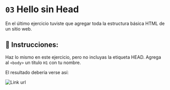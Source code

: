 # `03` Hello sin Head

En el último ejercicio tuviste que agregar toda la estructura básica HTML de un sitio web.

## 📝 Instrucciones:

Haz lo mismo en este ejercicio, pero no incluyas la etiqueta HEAD.
Agrega al `<body>` un titulo `H1` con tu nombre.

El resultado debería verse así:

![Link url](https://github.com/developersIQ/html-tutorial-exercises-course/blob/master/.learn/assets/03-hello-without-head.png?raw=true)
